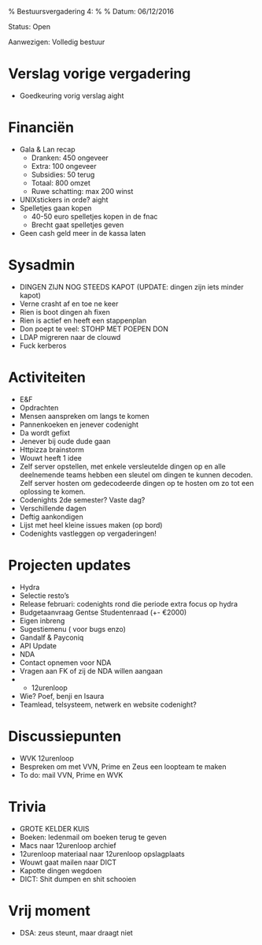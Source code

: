 % ﻿Bestuursvergadering 4:
%
% Datum: 06/12/2016

Status: Open

Aanwezigen: Volledig bestuur

# Verslag vorige vergadering
   * Goedkeuring vorig verslag aight


# Financiën
   * Gala & Lan recap
      * Dranken: 450 ongeveer
      * Extra: 100 ongeveer
      * Subsidies: 50 terug
      * Totaal: 800 omzet
      * Ruwe schatting: max 200 winst
   * UNIXstickers in orde? aight
   * Spelletjes gaan kopen
      * 40-50 euro spelletjes kopen in de fnac
      * Brecht gaat spelletjes geven
   * Geen cash geld meer in de kassa laten


# Sysadmin 
   * DINGEN ZIJN NOG STEEDS KAPOT
(UPDATE: dingen zijn iets minder kapot)
   * Verne crasht af en toe ne keer
   * Rien is boot dingen ah fixen
   * Rien is actief en heeft een stappenplan
   * Don poept te veel: STOHP MET POEPEN DON
   * LDAP migreren naar de clouwd
   * Fuck kerberos


# Activiteiten
   * E&F
   * Opdrachten
   * Mensen aanspreken om langs te komen
   * Pannenkoeken en jenever codenight
   * Da wordt gefixt
   * Jenever bij oude dude gaan
   * Httpizza brainstorm
   * Wouwt heeft 1 idee
   * Zelf server opstellen, met enkele versleutelde dingen op en alle deelnemende teams hebben een sleutel om dingen te kunnen decoden. Zelf server hosten om gedecodeerde dingen op te hosten om zo tot een oplossing te komen.
   * Codenights 2de semester? Vaste dag?
   * Verschillende dagen
   * Deftig aankondigen
   * Lijst met heel kleine issues maken (op bord)
   * Codenights vastleggen op vergaderingen!


# Projecten updates
   * Hydra
   * Selectie resto’s
   * Release februari: codenights rond die periode extra focus op hydra
   * Budgetaanvraag Gentse Studentenraad (+- €2000)
   * Eigen inbreng
   * Sugestiemenu ( voor bugs enzo)
   * Gandalf & Payconiq
   * API Update
   * NDA
   * Contact opnemen voor NDA
   * Vragen aan FK of zij de NDA willen aangaan
   *    * 12urenloop
   * Wie? Poef, benji en  Isaura
   * Teamlead, telsysteem, netwerk en website codenight?


# Discussiepunten
   * WVK 12urenloop
   * Bespreken om met VVN, Prime en Zeus een loopteam te maken
   * To do: mail VVN, Prime en WVK


# Trivia
   * GROTE KELDER KUIS
   * Boeken: ledenmail om boeken terug te geven
   * Macs naar 12urenloop archief
   * 12urenloop materiaal naar 12urenloop opslagplaats
   * Wouwt gaat mailen naar DICT
   * Kapotte dingen wegdoen
   * DICT: Shit dumpen en shit schooien


# Vrij moment
   * DSA: zeus steunt, maar draagt niet
